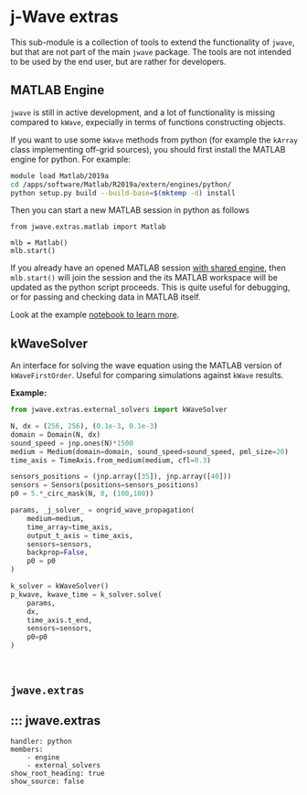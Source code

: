 # j-Wave extras

This sub-module is a collection of tools to extend the functionality of `jwave`, but that are not part of the main `jwave` package. The tools are not intended to be used by the end user, but are rather for developers.

## MATLAB Engine
`jwave` is still in active development, and a lot of functionality is missing compared to `kWave`, expecially in terms of functions constructing objects. 

If you want to use some `kWave` methods from python (for example the `kArray` class implementing off-grid sources), you should first install the MATLAB engine for python. For example:

```bash
module load Matlab/2019a
cd /apps/software/Matlab/R2019a/extern/engines/python/
python setup.py build --build-base=$(mktemp -d) install
```

Then you can start a new MATLAB session in python as follows
```
from jwave.extras.matlab import Matlab

mlb = Matlab()
mlb.start()
```

If you already have an opened MATLAB session [with shared engine](https://it.mathworks.com/help/matlab/ref/matlab.engine.shareengine.html), then `mlb.start()` will join the session and the its MATLAB workspace will be updated as the python script proceeds. This is quite useful for debugging, or for passing and checking data in MATLAB itself.

Look at the example [notebook to learn more](examples/include_matlab_computations.ipynb).

## kWaveSolver

An interface for solving the wave equation using the MATLAB version of `kWaveFirstOrder`. Useful for comparing simulations against `kWave` results.

**Example:**

```python
from jwave.extras.external_solvers import kWaveSolver

N, dx = (256, 256), (0.1e-3, 0.1e-3)
domain = Domain(N, dx)
sound_speed = jnp.ones(N)*1500
medium = Medium(domain=domain, sound_speed=sound_speed, pml_size=20)
time_axis = TimeAxis.from_medium(medium, cfl=0.3)

sensors_positions = (jnp.array([35]), jnp.array([40]))
sensors = Sensors(positions=sensors_positions)
p0 = 5.*_circ_mask(N, 8, (100,100))

params, _j_solver_ = ongrid_wave_propagation(
    medium=medium,
    time_array=time_axis,
    output_t_axis = time_axis,
    sensors=sensors,
    backprop=False,
    p0 = p0
)

k_solver = kWaveSolver()
p_kwave, kwave_time = k_solver.solve(
    params, 
    dx, 
    time_axis.t_end,
    sensors=sensors,
    p0=p0
)
```

<br/>

## `jwave.extras`

## ::: jwave.extras
    handler: python
    members:
        - engine
        - external_solvers
    show_root_heading: true
    show_source: false